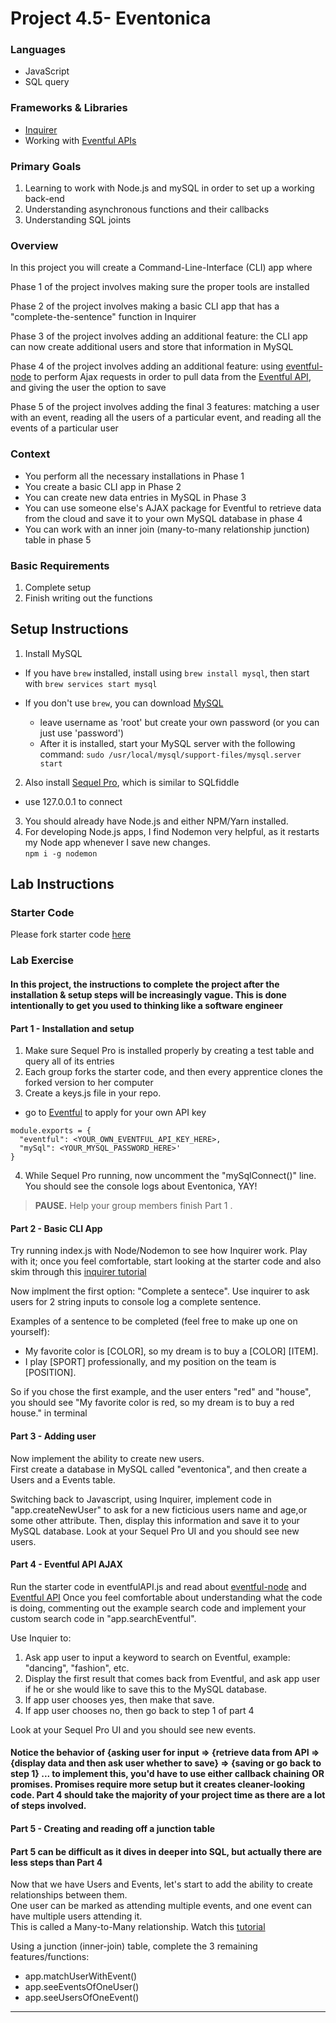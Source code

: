 
# Project 4.5- Eventonica 

### Languages
- JavaScript
- SQL query

### Frameworks & Libraries
- [Inquirer](https://www.npmjs.com/package/inquirer)
- Working with [Eventful APIs](http://api.eventful.com/)

### Primary Goals
1. Learning to work with Node.js and mySQL in order to set up a working back-end
2. Understanding asynchronous functions and their callbacks
3. Understanding SQL joints

### Overview
In this project you will create a Command-Line-Interface (CLI) app where 

Phase 1 of the project involves making sure the proper tools are installed

Phase 2 of the project involves making a basic CLI app that has a "complete-the-sentence" function in Inquirer

Phase 3 of the project involves adding an additional feature: the CLI app can now create additional users and store that information in MySQL  

Phase 4 of the project involves adding an additional feature: using [eventful-node](https://www.npmjs.com/package/eventful-node) to perform Ajax requests in order to pull data from the [Eventful API](http://api.eventful.com/), and giving the user the option to save 

Phase 5 of the project involves adding the final 3 features: matching a user with an event, reading all the users of a particular event, and reading all the events of a particular user

### Context
- You perform all the necessary installations in Phase 1
- You create a basic CLI app in Phase 2
- You can create new data entries in MySQL in Phase 3
- You can use someone else's AJAX package for Eventful to retrieve data from the cloud and save it to your own MySQL database in phase 4
- You can work with an inner join (many-to-many relationship junction) table in phase 5

### Basic Requirements
1. Complete setup
2. Finish writing out the functions

## Setup Instructions
1. Install MySQL
  - If you have `brew` installed, install using `brew install mysql`, then start with `brew services start mysql`

  - If you don't use `brew`, you can download [MySQL](https://dev.mysql.com/doc/refman/5.6/en/osx-installation-pkg.html)
    - leave username as 'root' but create your own password (or you can just use 'password')
    - After it is installed, start your MySQL server with the following command: `sudo /usr/local/mysql/support-files/mysql.server start`

2. Also install [Sequel Pro](http://www.sequelpro.com/), which is similar to SQLfiddle 
  - use 127.0.0.1 to connect
3. You should already have Node.js and either NPM/Yarn installed. 
4. For developing Node.js apps, I find Nodemon very helpful, as it restarts my Node app whenever I save new changes.  
`npm i -g nodemon` 

## Lab Instructions  

### Starter Code
Please fork starter code [here](https://github.com/chulinguy/Eventful-API-test-page)

### Lab Exercise  

#### In this project, the instructions to complete the project after the installation & setup steps will be increasingly vague.  This is done intentionally to get you used to thinking like a software engineer

#### Part 1 - Installation and setup

1. Make sure Sequel Pro is installed properly by creating a test table and query all of its entries
2. Each group forks the starter code, and then every apprentice clones the forked version to her computer
3. Create a keys.js file in your repo.  
- go to [Eventful](http://api.eventful.com/) to apply for your own API key
```javascipt
module.exports = {
  "eventful": <YOUR_OWN_EVENTFUL_API_KEY_HERE>, 
  "mySql": <YOUR_MYSQL_PASSWORD_HERE>'
}
```
4. While Sequel Pro running, now uncomment the "mySqlConnect()" line.  You should see the console logs about Eventonica, YAY!

> **PAUSE.** Help your group members finish Part 1 .


#### Part 2 - Basic CLI App

Try running index.js with Node/Nodemon to see how Inquirer work.  Play with it; once you feel comfortable, start looking at the starter code and also skim through this [inquirer tutorial](http://simiansblog.com/2015/05/06/Using-Inquirer-js/)

Now implment the first option: "Complete a sentece".
Use inquirer to ask users for 2 string inputs to console log a complete sentence. 

Examples of a sentence to be completed (feel free to make up one on yourself):
- My favorite color is [COLOR], so my dream is to buy a [COLOR] [ITEM].
- I play [SPORT] professionally, and my position on the team is [POSITION].

So if you chose the first example, and the user enters "red" and "house", you should see "My favorite color is red, so my dream is to buy a red house." in terminal  

#### Part 3 - Adding user

Now implement the ability to create new users.  
First create a database in MySQL called "eventonica", and then create a Users and a Events table.

Switching back to Javascript, using Inquirer, implement code in "app.createNewUser" to ask for a new ficticious users name and age,or some other attribute. Then, display this information and save it to your MySQL database.  Look at your Sequel Pro UI and you should see new users. 

#### Part 4 - Eventful API AJAX

Run the starter code in eventfulAPI.js and read about [eventful-node](https://www.npmjs.com/package/eventful-node) and [Eventful API](http://api.eventful.com/docs/events/search)
Once you feel comfortable about understanding what the code is doing, commenting out the example search code and implement your custom search code in "app.searchEventful". 

Use Inquier to:
1. Ask app user to input a keyword to search on Eventful, example: "dancing", "fashion", etc.
2. Display the first result that comes back from Eventful, and ask app user if he or she would like to save this to the MySQL database.
3. If app user chooses yes, then make that save.
4. If app user chooses no, then go back to step 1 of part 4    

Look at your Sequel Pro UI and you should see new events.  
#### Notice the behavior of {asking user for input => {retrieve data from API => {display data and then ask user whether to save} => {saving or go back to step 1} ... to implement this, you'd have to use either callback chaining OR promises.  Promises require more setup but it creates cleaner-looking code.  Part 4 should take the majority of your project time as there are a lot of steps involved.   

#### Part 5 - Creating and reading off a junction table

#### Part 5 can be difficult as it dives in deeper into SQL, but actually there are less steps than Part 4
Now that we have Users and Events, let's start to add the ability to create relationships between them.  
One user can be marked as attending multiple events, and one event can have multiple users attending it.  
This is called a Many-to-Many relationship.  Watch this [tutorial](https://www.youtube.com/watch?v=a-o0d_e9mW8)

Using a junction (inner-join) table, complete the 3 remaining features/functions:
- app.matchUserWithEvent()
- app.seeEventsOfOneUser()
- app.seeUsersOfOneEvent()



-----
